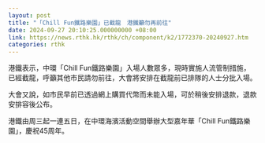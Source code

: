 ```yaml
---
layout: post
title: "「Chill Fun鐵路樂園」已截龍　港鐵籲勿再前往"
date: 2024-09-27 20:10:25.000000000 +08:00
link: https://news.rthk.hk/rthk/ch/component/k2/1772370-20240927.htm
categories: rthk
---
```


港鐵表示，中環「Chill Fun鐵路樂園」入場人數眾多，現時實施人流管制措施，已經截龍，呼籲其他市民請勿前往，大會將安排在截龍前已排隊的人士分批入場。

大會又說，如市民早前已透過網上購買代幣而未能入場，可於稍後安排退款，退款安排容後公布。

港鐵由周三起一連五日，在中環海濱活動空間舉辦大型嘉年華「Chill Fun鐵路樂園」，慶祝45周年。
